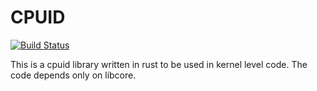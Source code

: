 # CPUID

[![Build Status](https://travis-ci.org/gz/rust-cpuid.svg)](https://travis-ci.org/gz/rust-cpuid)

This is a cpuid library written in rust to be used in kernel level code. The code depends only on libcore.

